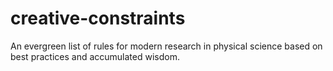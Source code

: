 # creative-constraints
An evergreen list of rules for modern research in physical science based on best practices and accumulated wisdom.
